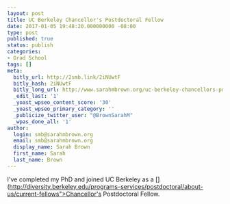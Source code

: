 ```yaml
---
layout: post
title: UC Berkeley Chancellor's Postdoctoral Fellow
date: 2017-01-05 19:48:20.000000000 -08:00
type: post
published: true
status: publish
categories:
- Grad School
tags: []
meta:
  bitly_url: http://2smb.link/2iNUwtF
  bitly_hash: 2iNUwtF
  bitly_long_url: http://www.sarahmbrown.org/uc-berkeley-chancellors-postdoctoral-fellow/
  _edit_last: '1'
  _yoast_wpseo_content_score: '30'
  _yoast_wpseo_primary_category: ''
  _publicize_twitter_user: "@BrownSarahM"
  _wpas_done_all: '1'
author:
  login: smb@sarahmbrown.org
  email: smb@sarahmbrown.org
  display_name: Sarah Brown
  first_name: Sarah
  last_name: Brown
---
```

I've completed my PhD and joined UC Berkeley as a [](http://diversity.berkeley.edu/programs-services/postdoctoral/about-us/current-fellows">Chancellor's Postdoctoral Fellow.
